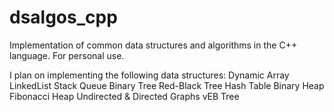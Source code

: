 # dsalgos_cpp
Implementation of common data structures and algorithms in the C++ language. For personal use.

I plan on implementing the following data structures:
Dynamic Array
LinkedList
Stack
Queue
Binary Tree
Red-Black Tree
Hash Table
Binary Heap
Fibonacci Heap
Undirected & Directed Graphs
vEB Tree

